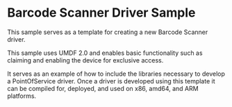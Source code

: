<!---
    name: Barcode Scanner Driver Sample
    platform: UMDF2
    language: cpp
    category: POS
    description: This UDMF version 2 sample serves as a template for creating a new Barcode Scanner driver.
    samplefwlink: http://go.microsoft.com/fwlink/p/?LinkId=620201
--->


Barcode Scanner Driver Sample
====================================
This sample serves as a template for creating a new Barcode Scanner driver.  

This sample uses UMDF 2.0 and enables basic functionality such as claiming and enabling the device for exclusive access.  

It serves as an example of how to include the libraries necessary to develop a PointOfService driver.  Once a driver is developed using this template it can be compiled for, deployed, and used on x86, amd64, and ARM platforms.